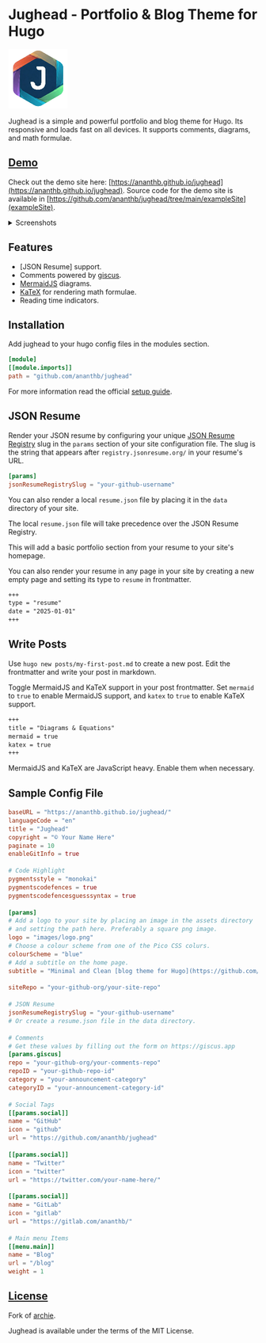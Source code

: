 # Jughead - Portfolio & Blog Theme for Hugo

![logo](https://github.com/ananthb/jughead/blob/main/images/logo.png)

Jughead is a simple and powerful portfolio and blog theme for Hugo.
Its responsive and loads fast on all devices.
It supports comments, diagrams, and math formulae.

## [Demo](https://ananthb.github.io/jughead)

Check out the demo site here: [https://ananthb.github.io/jughead](https://ananthb.github.io/jughead).
Source code for the demo site is available in [https://github.com/ananthb/jughead/tree/main/exampleSite](exampleSite).

<details>

<summary>Screenshots</summary>

![Home](https://raw.githubusercontent.com/ananthb/jughead/main/images/screenshot.png)
![Home Dark](https://raw.githubusercontent.com/ananthb/jughead/main/images/screenshot-dark.png)
![Typography](https://raw.githubusercontent.com/ananthb/jughead/main/images/typography.png)
![Typography Dark](https://raw.githubusercontent.com/ananthb/jughead/main/images/typography-dark.png)
![Mobile](https://raw.githubusercontent.com/ananthb/jughead/main/images/mobile.png)
![Mobile Dark](https://raw.githubusercontent.com/ananthb/jughead/main/images/mobile-dark.png)

</details>

## Features

- [JSON Resume] support.
- Comments powered by [giscus](https://giscus.app).
- [MermaidJS](https://mermaid.js.org) diagrams.
- [KaTeX](https://katex.org) for rendering math formulae.
- Reading time indicators.

## Installation

Add jughead to your hugo config files in the modules section.

```toml
[module]
[[module.imports]]
path = "github.com/ananthb/jughead"
```

For more information read the official [setup guide](https://gohugo.io/installation).

## JSON Resume

Render your JSON resume by configuring your unique
[JSON Resume Registry](https://registry.jsonresume.org) slug in the
`params` section of your site configuration file.
The slug is the string that appears after `registry.jsonresume.org/` in your
resume's URL.

```toml
[params]
jsonResumeRegistrySlug = "your-github-username"
```


You can also render a local `resume.json` file by placing it in the
`data` directory of your site.

The local `resume.json` file will take precedence over the JSON Resume Registry.

This will add a basic portfolio section from your resume to your site's
homepage.

You can also render your resume in any page in your site
by creating a new empty page and setting its type to `resume` in frontmatter.

```markdown
+++
type = "resume"
date = "2025-01-01"
+++
```

## Write Posts

Use `hugo new posts/my-first-post.md` to create a new post.
Edit the frontmatter and write your post in markdown.

Toggle MermaidJS and KaTeX support in your post frontmatter.
Set `mermaid` to `true` to enable MermaidJS support,
and `katex` to `true` to enable KaTeX support.

```markdown
+++
title = "Diagrams & Equations"
mermaid = true
katex = true
+++
```

MermaidJS and KaTeX are JavaScript heavy.
Enable them when necessary.

## Sample Config File

```toml
baseURL = "https://ananthb.github.io/jughead/"
languageCode = "en"
title = "Jughead"
copyright = "© Your Name Here"
paginate = 10
enableGitInfo = true

# Code Highlight
pygmentsstyle = "monokai"
pygmentscodefences = true
pygmentscodefencesguesssyntax = true

[params]
# Add a logo to your site by placing an image in the assets directory
# and setting the path here. Preferably a square png image.
logo = "images/logo.png"
# Choose a colour scheme from one of the Pico CSS colurs.
colourScheme = "blue"
# Add a subtitle on the home page.
subtitle = "Minimal and Clean [blog theme for Hugo](https://github.com/ananthb/jughead)"

siteRepo = "your-github-org/your-site-repo"

# JSON Resume
jsonResumeRegistrySlug = "your-github-username"
# Or create a resume.json file in the data directory.

# Comments
# Get these values by filling out the form on https://giscus.app
[params.giscus]
repo = "your-github-org/your-comments-repo"
repoID = "your-github-repo-id"
category = "your-announcement-category"
categoryID = "your-announcement-category-id"

# Social Tags
[[params.social]]
name = "GitHub"
icon = "github"
url = "https://github.com/ananthb/jughead"

[[params.social]]
name = "Twitter"
icon = "twitter"
url = "https://twitter.com/your-name-here/"

[[params.social]]
name = "GitLab"
icon = "gitlab"
url = "https://gitlab.com/ananthb/"

# Main menu Items
[[menu.main]]
name = "Blog"
url = "/blog"
weight = 1
```

## [License](LICENSE)

Fork of [archie](https://github.com/athul/archie).

Jughead is available under the terms of the MIT License.
